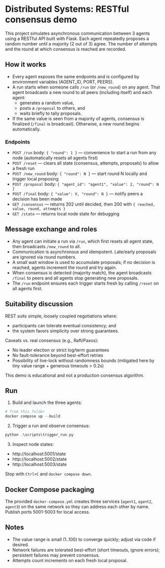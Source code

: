 # Distributed Systems: RESTful consensus demo

This project simulates asynchronous communication between 3 agents using a RESTful API built with Flask. Each agent repeatedly proposes a random number until a majority (2 out of 3) agree. The number of attempts and the round at which consensus is reached are recorded.

## How it works

- Every agent exposes the same endpoints and is configured by environment variables (AGENT_ID, PORT, PEERS).
- A run starts when someone calls `/run` (or `/new_round`) on any agent. That agent broadcasts a new round to all peers (including itself) and each agent:
  - generates a random value,
  - posts a `/proposal` to others, and
  - waits briefly to tally proposals.
- If the same value is seen from a majority of agents, consensus is finalized (`/final` is broadcast). Otherwise, a new round begins automatically.

### Endpoints
- `POST /run` body: `{ "round": 1 }` — convenience to start a run from any node (automatically resets all agents first)
- `POST /reset` — clears all state (consensus, attempts, proposals) to allow a fresh run
- `POST /new_round` body: `{ "round": N }` — start round N locally and trigger local proposing
- `POST /proposal` body: `{ "agent_id": "agent1", "value": 2, "round": N }`
- `POST /final` body: `{ "value": V, "round": N }` — notify peers a decision has been made
- `GET /consensus` — returns 202 until decided, then 200 with `{ reached, value, round, attempts }`
- `GET /state` — returns local node state for debugging

## Message exchange and roles

- Any agent can initiate a run via `/run`, which first resets all agent state, then broadcasts `/new_round` to all.
- Communication is asynchronous and idempotent. Late/early proposals are ignored via round numbers.
- A small wait window is used to accumulate proposals; if no decision is reached, agents increment the round and try again.
- When consensus is detected (majority match), the agent broadcasts `/final` to peers and all agents stop generating new proposals.
- The `/run` endpoint ensures each trigger starts fresh by calling `/reset` on all agents first.

## Suitability discussion

REST suits simple, loosely coupled negotiations where:
- participants can tolerate eventual consistency; and
- the system favors simplicity over strong guarantees.

Caveats vs. real consensus (e.g., Raft/Paxos):
- No leader election or strict log/term guarantees
- No fault-tolerance beyond best-effort retries
- Possibility of live-lock without randomness bounds (mitigated here by tiny value range + generous timeouts > 0.2s)

This demo is educational and not a production consensus algorithm.

## Run

1. Build and launch the three agents:

```powershell
# from this folder
docker compose up --build
```

2. Trigger a run and observe consensus:

```powershell
python .\scripts\trigger_run.py
```

3. Inspect node states:

- http://localhost:5001/state
- http://localhost:5002/state
- http://localhost:5003/state

Stop with `Ctrl+C` and `docker compose down`.


## Docker Compose packaging

The provided `docker-compose.yml` creates three services (`agent1`, `agent2`, `agent3`) on the same network so they can address each other by name. Publish ports 5001-5003 for local access.

## Notes

- The value range is small (1..100) to converge quickly; adjust via code if desired.
- Network failures are tolerated best-effort (short timeouts, ignore errors); persistent failures may prevent consensus.
- Attempts count increments on each fresh local proposal.
